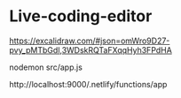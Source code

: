 # Live-coding-editor

https://excalidraw.com/#json=omWro9D27-pvy_pMTbGdl,3WDskRQTaFXqqHyh3FPdHA

nodemon src/app.js

http://localhost:9000/.netlify/functions/app
